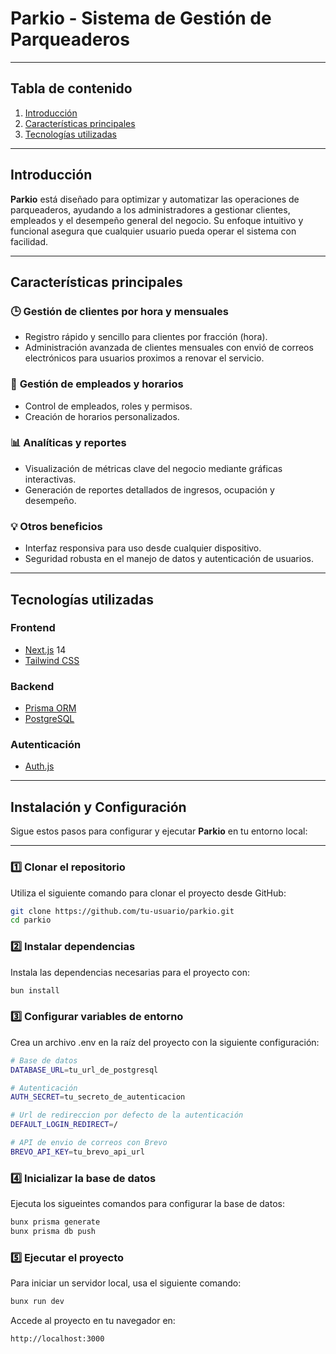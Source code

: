 # **Parkio - Sistema de Gestión de Parqueaderos** 

---

## **Tabla de contenido**
1. [Introducción](#introducción)
2. [Características principales](#características-principales)
3. [Tecnologías utilizadas](#tecnologías-utilizadas)

---

## **Introducción**

**Parkio** está diseñado para optimizar y automatizar las operaciones de parqueaderos, ayudando a los administradores a gestionar clientes, empleados y el desempeño general del negocio. Su enfoque intuitivo y funcional asegura que cualquier usuario pueda operar el sistema con facilidad.

---

## **Características principales**

### 🕒 **Gestión de clientes por hora y mensuales**
- Registro rápido y sencillo para clientes por fracción (hora).
- Administración avanzada de clientes mensuales con envió de correos electrónicos para usuarios proximos a renovar el servicio.

### 👥 **Gestión de empleados y horarios**
- Control de empleados, roles y permisos.
- Creación de horarios personalizados.

### 📊 **Analíticas y reportes**
- Visualización de métricas clave del negocio mediante gráficas interactivas.
- Generación de reportes detallados de ingresos, ocupación y desempeño.

### 💡 **Otros beneficios**
- Interfaz responsiva para uso desde cualquier dispositivo.
- Seguridad robusta en el manejo de datos y autenticación de usuarios.

---

## **Tecnologías utilizadas**

### **Frontend**
- [Next.js](https://nextjs.org/) 14  
- [Tailwind CSS](https://tailwindcss.com/)  

### **Backend**
- [Prisma ORM](https://www.prisma.io/)  
- [PostgreSQL](https://www.postgresql.org/)  

### **Autenticación**
- [Auth.js](https://authjs.dev/)  

---

## **Instalación y Configuración**

Sigue estos pasos para configurar y ejecutar **Parkio** en tu entorno local:

---

### 1️⃣ **Clonar el repositorio**
Utiliza el siguiente comando para clonar el proyecto desde GitHub:  
```bash
git clone https://github.com/tu-usuario/parkio.git
cd parkio
```

### 2️⃣ **Instalar dependencias**
Instala las dependencias necesarias para el proyecto con:  
```bash
bun install
```

### 3️⃣ **Configurar variables de entorno**
Crea un archivo .env en la raíz del proyecto con la siguiente configuración:  
```bash
# Base de datos
DATABASE_URL=tu_url_de_postgresql

# Autenticación
AUTH_SECRET=tu_secreto_de_autenticacion

# Url de redireccion por defecto de la autenticación
DEFAULT_LOGIN_REDIRECT=/

# API de envio de correos con Brevo
BREVO_API_KEY=tu_brevo_api_url
```

### 4️⃣ **Inicializar la base de datos**
Ejecuta los sigueintes comandos para configurar la base de datos:  
```bash
bunx prisma generate
bunx prisma db push
```

### 5️⃣ **Ejecutar el proyecto**
Para iniciar un servidor local, usa el siguiente comando:  
```bash
bunx run dev
```
Accede al proyecto en tu navegador en:
```bash
http://localhost:3000
```
